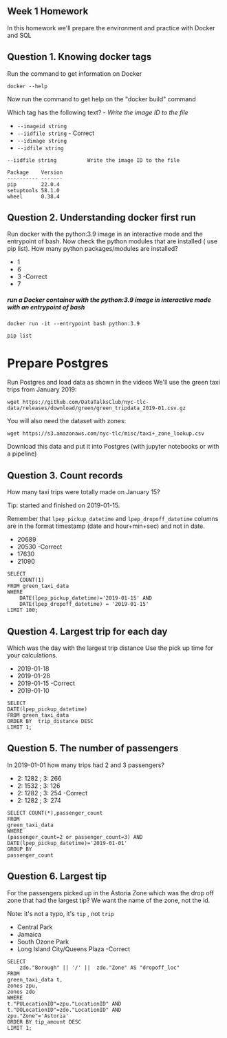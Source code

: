 ## Week 1 Homework

In this homework we'll prepare the environment 
and practice with Docker and SQL


## Question 1. Knowing docker tags

Run the command to get information on Docker 

```docker --help```

Now run the command to get help on the "docker build" command

Which tag has the following text? - *Write the image ID to the file* 

- `--imageid string`
- `--iidfile string` - Correct
- `--idimage string`
- `--idfile string`

```
--iidfile string          Write the image ID to the file
```

```
Package    Version
---------- -------
pip        22.0.4
setuptools 58.1.0
wheel      0.38.4
```

## Question 2. Understanding docker first run 

Run docker with the python:3.9 image in an interactive mode and the entrypoint of bash.
Now check the python modules that are installed ( use pip list). 
How many python packages/modules are installed?

- 1
- 6
- 3 -Correct
- 7

##### run a Docker container with the python:3.9 image in interactive mode with an entrypoint of bash
```
docker run -it --entrypoint bash python:3.9
```

```
pip list
```

# Prepare Postgres

Run Postgres and load data as shown in the videos
We'll use the green taxi trips from January 2019:

```wget https://github.com/DataTalksClub/nyc-tlc-data/releases/download/green/green_tripdata_2019-01.csv.gz```

You will also need the dataset with zones:

```wget https://s3.amazonaws.com/nyc-tlc/misc/taxi+_zone_lookup.csv```

Download this data and put it into Postgres (with jupyter notebooks or with a pipeline)


## Question 3. Count records 

How many taxi trips were totally made on January 15?

Tip: started and finished on 2019-01-15. 

Remember that `lpep_pickup_datetime` and `lpep_dropoff_datetime` columns are in the format timestamp (date and hour+min+sec) and not in date.

- 20689
- 20530 -Correct
- 17630
- 21090

```
SELECT 
	COUNT(1)		
FROM green_taxi_data 
WHERE
	DATE(lpep_pickup_datetime)='2019-01-15' AND
	DATE(lpep_dropoff_datetime) = '2019-01-15'
LIMIT 100;
```

## Question 4. Largest trip for each day

Which was the day with the largest trip distance
Use the pick up time for your calculations.

- 2019-01-18
- 2019-01-28
- 2019-01-15 -Correct
- 2019-01-10

```
SELECT 
DATE(lpep_pickup_datetime)	
FROM green_taxi_data 
ORDER BY  trip_distance DESC 
LIMIT 1;
```

## Question 5. The number of passengers

In 2019-01-01 how many trips had 2 and 3 passengers?
 
- 2: 1282 ; 3: 266
- 2: 1532 ; 3: 126
- 2: 1282 ; 3: 254 -Correct
- 2: 1282 ; 3: 274

```
SELECT COUNT(*),passenger_count
FROM 
green_taxi_data
WHERE
(passenger_count=2 or passenger_count=3) AND DATE(lpep_pickup_datetime)='2019-01-01'
GROUP BY
passenger_count
```


## Question 6. Largest tip

For the passengers picked up in the Astoria Zone which was the drop off zone that had the largest tip?
We want the name of the zone, not the id.

Note: it's not a typo, it's `tip` , not `trip`

- Central Park
- Jamaica
- South Ozone Park
- Long Island City/Queens Plaza -Correct

```
SELECT
	zdo."Borough" || '/' ||  zdo."Zone" AS "dropoff_loc"
FROM 
green_taxi_data t,
zones zpu,
zones zdo
WHERE 
t."PULocationID"=zpu."LocationID" AND
t."DOLocationID"=zdo."LocationID" AND 
zpu."Zone"='Astoria'
ORDER BY tip_amount DESC
LIMIT 1;
```
